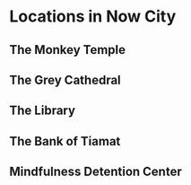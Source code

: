 # Locations in Now City

## The Monkey Temple

## The Grey Cathedral

## The Library

## The Bank of Tiamat

## Mindfulness Detention Center